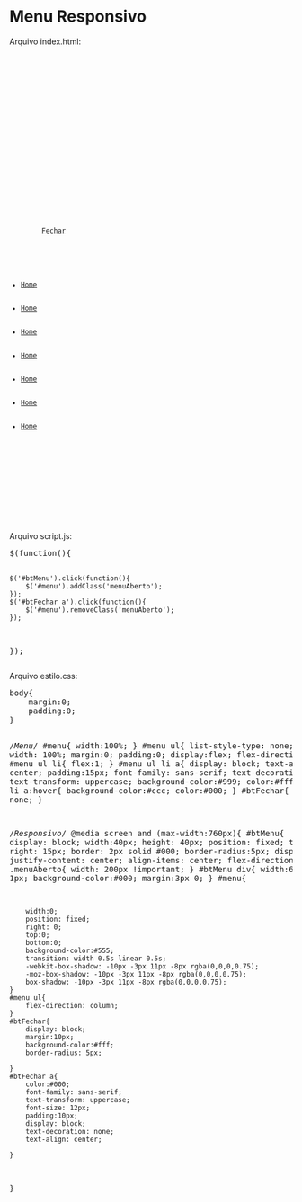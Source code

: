 <h1>Menu Responsivo</h1>

<p>Arquivo index.html:</p>
<code>
<!DOCTYPE html>
<html lang="pt-br">
<head>
    <meta charset="UTF-8">
    <meta name="viewport" content="width=device-width, initial-scale=1.0">
    <meta http-equiv="X-UA-Compatible" content="ie=edge">
    <title>Menu Responsivo</title>
    <link href="estilo.css" rel="stylesheet" type="text/css">
</head>
<body>
<div id="btMenu">
    <div></div>
    <div></div>
    <div></div>
</div>
<nav id="menu">
    <div id="btFechar">
        <a href="javascript:;">Fechar</a>
    </div>
    <ul>
        <li><a href="">Home</a></li>
        <li><a href="">Home</a></li>
        <li><a href="">Home</a></li>
        <li><a href="">Home</a></li>
        <li><a href="">Home</a></li>
        <li><a href="">Home</a></li>
        <li><a href="">Home</a></li>
    </ul>
</nav>    

<script src="https://code.jquery.com/jquery-3.4.1.min.js"></script>  
<script src="script.js"></script>    
</body>
</html>
</code>

<p>Arquivo script.js:</p>
<pre>
$(function(){

    $('#btMenu').click(function(){
        $('#menu').addClass('menuAberto');
    });
    $('#btFechar a').click(function(){
        $('#menu').removeClass('menuAberto');
    });
});
</pre>

<p>Arquivo estilo.css:</p>
<pre>
body{
    margin:0;
    padding:0;
}

/*Menu*/
#menu{
    width:100%;
}
#menu ul{
    list-style-type: none;
    width: 100%;
    margin:0;
    padding:0;
    display:flex;
    flex-direction: row;
}
#menu ul li{
    flex:1;
}
#menu ul li a{
    display: block;
    text-align: center;
    padding:15px;
    font-family: sans-serif;
    text-decoration: none;
    text-transform: uppercase;
    background-color:#999;
    color:#fff;
}
#menu ul li a:hover{
    background-color:#ccc;
    color:#000;
}
#btFechar{
    display: none;
}


/*Responsivo*/
@media screen and (max-width:760px){
    #btMenu{
        display: block;
        width:40px;
        height: 40px;
        position: fixed;
        top:15px;
        right: 15px;
        border: 2px solid #000;
        border-radius:5px;
        display: flex;
        justify-content: center;
        align-items: center;
        flex-direction: column
    }
    .menuAberto{
        width: 200px !important;
    }
    #btMenu div{
        width:60%;
        height: 1px;
        background-color:#000;
        margin:3px 0;
    }
    #menu{
        
        width:0;
        position: fixed;
        right: 0;
        top:0;
        bottom:0;
        background-color:#555;
        transition: width 0.5s linear 0.5s;
        -webkit-box-shadow: -10px -3px 11px -8px rgba(0,0,0,0.75);
        -moz-box-shadow: -10px -3px 11px -8px rgba(0,0,0,0.75);
        box-shadow: -10px -3px 11px -8px rgba(0,0,0,0.75);
    }
    #menu ul{
        flex-direction: column;
    }
    #btFechar{
        display: block;
        margin:10px;
        background-color:#fff;
        border-radius: 5px;

    }
    #btFechar a{
        color:#000;
        font-family: sans-serif;
        text-transform: uppercase;
        font-size: 12px;
        padding:10px;
        display: block;
        text-decoration: none;
        text-align: center;

    }
}
</pre>